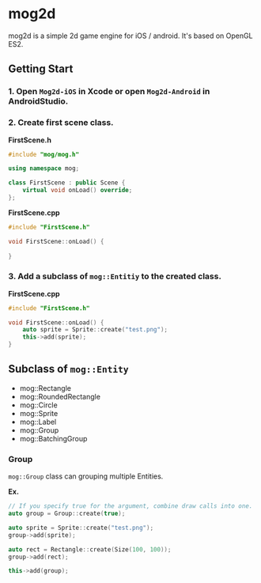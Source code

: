 # mog2d

mog2d is a simple 2d game engine for iOS / android. It's based on OpenGL ES2.


## Getting Start

### 1. Open `Mog2d-iOS` in Xcode or open `Mog2d-Android` in AndroidStudio. 


### 2. Create first scene class.

**FirstScene.h**
```cpp
#include "mog/mog.h"

using namespace mog;

class FirstScene : public Scene {
    virtual void onLoad() override;
};
```

**FirstScene.cpp**
```cpp
#include "FirstScene.h"

void FirstScene::onLoad() {
    
}
```

### 3. Add a subclass of `mog::Entitiy` to the created class.

**FirstScene.cpp**
```cpp
#include "FirstScene.h"

void FirstScene::onLoad() {
    auto sprite = Sprite::create("test.png");
    this->add(sprite);
}
```

## Subclass of `mog::Entity`

* mog::Rectangle
* mog::RoundedRectangle
* mog::Circle
* mog::Sprite
* mog::Label
* mog::Group
* mog::BatchingGroup

### Group

`mog::Group` class can grouping multiple Entities.

**Ex.**

```cpp
// If you specify true for the argument, combine draw calls into one.
auto group = Group::create(true);

auto sprite = Sprite::create("test.png");
group->add(sprite);

auto rect = Rectangle::create(Size(100, 100));
group->add(rect);

this->add(group);
```









